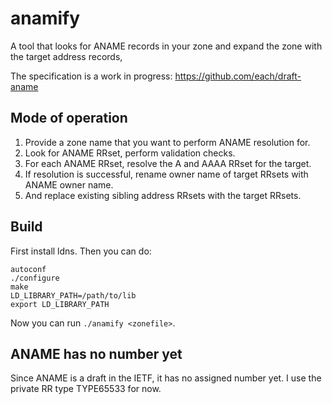# anamify

A tool that looks for ANAME records in your zone and expand the zone with the target address records,

The specification is a work in progress: https://github.com/each/draft-aname

## Mode of operation

1. Provide a zone name that you want to perform ANAME resolution for.
2. Look for ANAME RRset, perform validation checks.
3. For each ANAME RRset, resolve the A and AAAA RRset for the target.
4. If resolution is successful, rename owner name of target RRsets with ANAME owner name.
5. And replace existing sibling address RRsets with the target RRsets.

## Build

First install ldns. Then you can do:

```
autoconf
./configure
make
LD_LIBRARY_PATH=/path/to/lib
export LD_LIBRARY_PATH
```

Now you can run `./anamify <zonefile>`.

## ANAME has no number yet

Since ANAME is a draft in the IETF, it has no assigned number yet. I use the
private RR type TYPE65533 for now.
